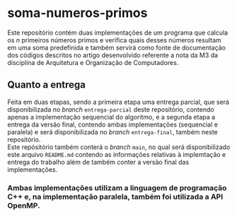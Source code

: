# soma-numeros-primos
  Este repositório contém duas implementações de um programa que calcula os _n_ primeiros números primos e verifica quais desses números resultam em uma soma predefinida e também servirá como fonte de documentação dos códigos descritos no artigo desenvolvido referente a nota da M3 da disciplina de Arquitetura e Organização de Computadores.

## Quanto a entrega
  Feita em duas etapas, sendo a primeira etapa uma entrega parcial, que será disponibilizada no _branch_ ```entrega-parcial``` deste repositório, contendo apenas a implementação sequencial do algoritmo, e a segunda etapa a entrega da versão final, contendo ambas implementações (sequencial e paralela) e será disponibilizada no _branch_ ```entrega-final```, também neste repositório.  
  Este repósitório também conterá o _branch_ ```main```, no qual será disponibilizado este arquivo ```README.md``` contendo as informações relativas à implemtação e entrega do trabalho além de também conter a versão final das implementações.

### Ambas implementações utilizam a linguagem de programação C++ e, na implementação paralela, também foi utilizada a API OpenMP.
